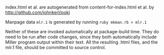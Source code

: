 index.html et al. are autogenerated from content-for-index.html et al. by
http://github.com/johnkerl/poki

Manpage data `mlr.1` is generated by running `ruby mkman.rb > mlr.1`

Neither of these are invoked automatically at package-build time. They do need
to be run after code changes, since they both automatically include Miller
program output within their text. All the resulting .html files, and the mlr.1
file, should be committed to source control.
